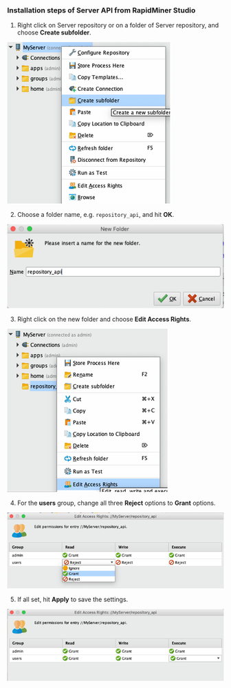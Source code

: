 ### Installation steps of Server API from RapidMiner Studio

1. Right click on Server repository or on a folder of Server repository, and choose **Create subfolder**.

![Create subfolder](img/studio_1_create.png?raw=true "Create subfolder")

2. Choose a folder name, e.g. `repository_api`, and hit **OK**.

![Choose a name](img/studio_2_folder_name.png?raw=true "Choose a name")

3. Right click on the new folder and choose **Edit Access Rights**.

![Edit access rights](img/studio_3_edit_rights.png?raw=true "Edit access rights")

4. For the **users** group, change all three **Reject** options to **Grant** options.

![Grant all access rights](img/studio_4_grant_read.png?raw=true "Grant all access rights")

5. If all set, hit **Apply** to save the settings.

![Save rights settings](img/studio_5_grant_all.png?raw=true "Save rights settings")
